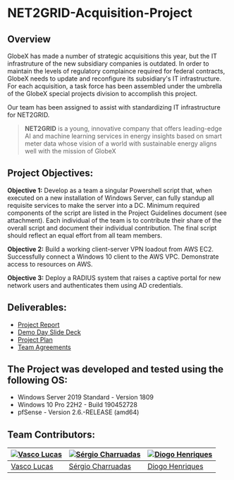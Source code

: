 # NET2GRID-Acquisition-Project

## Overview

GlobeX has made a number of strategic acquisitions this year, but the IT infrastruture of the new subsidiary companies is outdated. In order to maintain the levels of regulatory complaince required for federal contracts, GlobeX needs to update and reconfigure its subsidiary's IT infrastructure. For each acquisition, a task force has been assembled under the umbrella of the GlobeX special projects division to accomplish this project.

Our team has been assigned to assist with standardizing IT infrastructure for NET2GRID. 

> **NET2GRID** is a young, innovative company that offers leading-edge AI and machine learning services in energy insights based on smart meter data whose vision of a world with sustainable energy aligns well with the mission of GlobeX

## Project Objectives:

**Objective 1:** Develop as a team a singular Powershell script that, when executed on a new installation of Windows Server, can fully standup all requisite services to make the server into a DC. Minimum required components of the script are listed in the Project Guidelines document (see attachment). Each individual of the team is to contribute their share of the overall script and document their individual contribution. The final script should reflect an equal effort from all team members.

**Objective 2:** Build a working client-server VPN loadout from AWS EC2. Successfully connect a Windows 10 client to the AWS VPC. Demonstrate access to resources on AWS.

**Objective 3:** Deploy a RADIUS system that raises a captive portal for new network users and authenticates them using AD credentials.

## Deliverables:

- [Project Report](https://docs.google.com/document/d/1LVdf26LdLZnB-fZagjDq3Wg6pXyTAYAoN_cwlorv7js/edit?usp=sharing)
- [Demo Day Slide Deck](https://docs.google.com/presentation/d/1F9Z8U2cAYGBJmb0pe4S_9PCLfIl9UBfbSSGNZwOJh0M/edit?usp=sharing)
- [Project Plan](https://drive.google.com/file/d/18Ra2zM6jh8l0wYACE7_1jD4WnpwyQO0r/view?usp=share_link)
- [Team Agreements](https://github.com/VascoLucas01/NET2GRID-Acquisition-Project/blob/main/TeamAgreements/TeamAgreements.md)

## The Project was developed and tested using the following OS:

- Windows Server 2019 Standard - Version 1809
- Windows 10 Pro 22H2 - Build 190452728
- pfSense - Version 2.6.-RELEASE (amd64)

## Team Contributors:

| [![Vasco Lucas](https://avatars.githubusercontent.com/u/110473841?v=4&s=144)](https://github.com/VascoLucas01) | [![Sérgio Charruadas](https://avatars.githubusercontent.com/u/20626461?v=4&s=144)](https://github.com/itzvenom) | [![Diogo Henriques](https://avatars.githubusercontent.com/u/125299195?v=4&s=144)](https://github.com/diohen90) |
|---|---|---|
| [Vasco Lucas](https://github.com/VascoLucas01) | [Sérgio Charruadas](https://github.com/itzvenom) | [Diogo Henriques](https://github.com/diohen90) |
